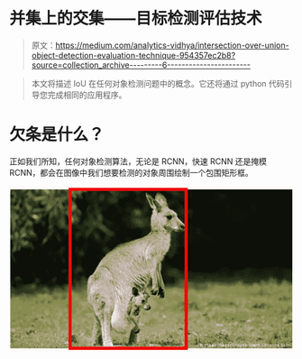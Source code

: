 # 并集上的交集——目标检测评估技术

> 原文：<https://medium.com/analytics-vidhya/intersection-over-union-object-detection-evaluation-technique-954357ec2b8?source=collection_archive---------6----------------------->

> 本文将描述 IoU 在任何对象检测问题中的概念。它还将通过 python 代码引导您完成相同的应用程序。

# 欠条是什么？

正如我们所知，任何对象检测算法，无论是 RCNN，快速 RCNN 还是掩模 RCNN，都会在图像中我们想要检测的对象周围绘制一个包围矩形框。

![](img/766f005df4f33e5a4c6de6047080dc97.png)